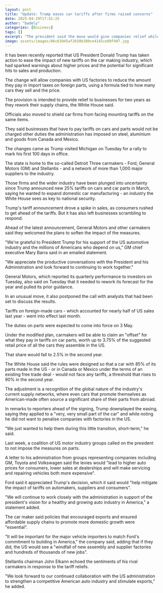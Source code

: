 ```yaml
---
layout: post
title: "Update: Trump eases car tariffs after firms raised concerns"
date: 2025-04-29T17:41:25
author: "badely"
categories: [Business]
tags: []
excerpt: "The president said the move would give companies relief while they adjust their supply chains."
image: assets/images/86c63945af2650b389ce4145ce09f497.jpg
---
```


It has been recently reported that US President Donald Trump has taken action to ease the impact of new tariffs on the car making industry, which had sparked warnings about higher prices and the potential for significant hits to sales and production. 

The change will allow companies with US factories to reduce the amount they pay in import taxes on foreign parts, using a formula tied to how many cars they sell and the price.

The provision is intended to provide relief to businesses for two years as they rework their supply chains, the White House said.

Officials also moved to shield car firms from facing mounting tariffs on the same items.

They said businesses that have to pay tariffs on cars and parts would not be charged other duties the administration has imposed on steel, aluminium and goods from Canada and Mexico.

The changes came as Trump visited Michigan on Tuesday for a rally to mark his first 100 days in office.

The state is home to the so-called Detroit Three carmakers - Ford, General Motors (GM) and Stellantis - and a network of more than 1,000 major suppliers to the industry.

Those firms and the wider industry have been plunged into uncertainty since Trump announced new 25% tariffs on cars and car parts in March, saying he wanted to expand domestic car manufacturing - an industry the White House sees as key to national security. 

Trump's tariff announcement drove a spike in sales, as consumers rushed to get ahead of the tariffs. But it has also left businesses scrambling to respond. 

Ahead of the latest announcement, General Motors and other carmakers said they welcomed the plans to soften the impact of the measures. 

"We're grateful to President Trump for his support of the US automotive industry and the millions of Americans who depend on us," GM chief executive Mary Barra said in an emailed statement.

"We appreciate the productive conversations with the President and his Administration and look forward to continuing to work together."

General Motors, which reported its quarterly performance to investors on Tuesday, also said on Tuesday that it needed to rework its forecast for the year and pulled its prior guidance. 

In an unusual move, it also postponed the call with analysts that had been set to discuss the results. 

Tariffs on foreign-made cars - which accounted for nearly half of US sales last year - went into effect last month.

The duties on parts were expected to come into force on 3 May. 

Under the modified plan, carmakers will be able to claim an "offset" for what they pay in tariffs on car parts, worth up to 3.75% of the suggested retail price of all the cars they assemble in the US. 

That share would fall to 2.5% in the second year.

The White House said the rules were designed so that a car with 85% of its parts made in the US - or in Canada or Mexico under the terms of an existing free trade deal - would not face any tariffs, a threshold that rises to 90% in the second year. 

The adjustment is a recognition of the global nature of the industry's current supply networks, where even cars that promote themselves as American-made often source a significant share of their parts from abroad.

In remarks to reporters ahead of the signing, Trump downplayed the easing, saying they applied to a "very, very small part of the car" and while noting he did not want to penalise companies with factories in the US.

"We just wanted to help them during this little transition, short-term," he said.  

Last week, a coalition of US motor industry groups called on the president to not impose the measures on parts. 

A letter to his administration from groups representing companies including GM, Toyota and Volkswagen said the levies would "lead to higher auto prices for consumers, lower sales at dealerships and will make servicing and repairing vehicles both more expensive".

Ford said it appreciated Trump's decision, which it said would "help mitigate the impact of tariffs on automakers, suppliers and consumers".

"We will continue to work closely with the administration in support of the president's vision for a healthy and growing auto industry in America," a statement added.

The car maker said policies that encouraged exports and ensured affordable supply chains to promote more domestic growth were "essential".

"It will be important for the major vehicle importers to match Ford's commitment to building in America," the company said, adding that if they did, the US would see a "windfall of new assembly and supplier factories and hundreds of thousands of new jobs".

Stellantis chairman John Elkann echoed the sentiments of his rival carmakers in response to the tariff reliefs. 

"We look forward to our continued collaboration with the US administration to strengthen a competitive American auto industry and stimulate exports," he added.


